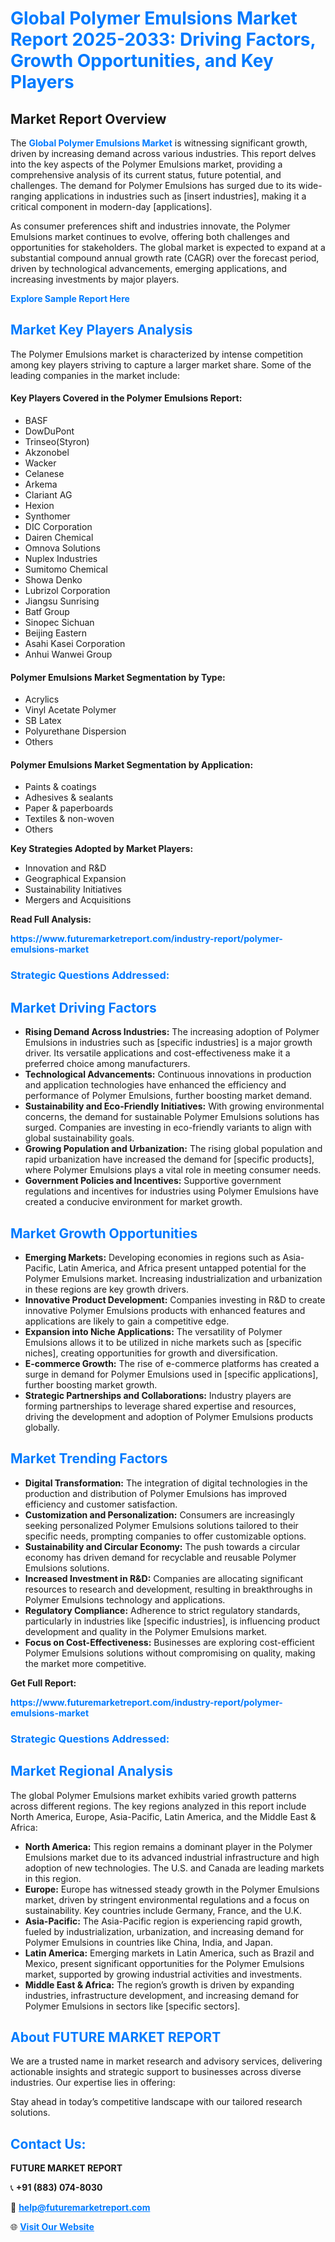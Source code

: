 <h1 style="color: #007BFF;">Global Polymer Emulsions Market Report 2025-2033: Driving Factors, Growth Opportunities, and Key Players</h1>

<section id="overview">
<h2>Market Report Overview</h2>
<p>The <a href="https://www.futuremarketreport.com/industry-report/polymer-emulsions-market" style="color: #007BFF; text-decoration: none;"><strong>Global Polymer Emulsions Market</strong></a> is witnessing significant growth, driven by increasing demand across various industries. This report delves into the key aspects of the Polymer Emulsions market, providing a comprehensive analysis of its current status, future potential, and challenges. The demand for Polymer Emulsions has surged due to its wide-ranging applications in industries such as [insert industries], making it a critical component in modern-day [applications].</p>
<p>As consumer preferences shift and industries innovate, the Polymer Emulsions market continues to evolve, offering both challenges and opportunities for stakeholders. The global market is expected to expand at a substantial compound annual growth rate (CAGR) over the forecast period, driven by technological advancements, emerging applications, and increasing investments by major players.</p>
</section>

<section id="overview">
<p><a href="https://www.futuremarketreport.com/request-sample/reportId=60885" style="color: #007BFF; text-decoration: none;"><strong>Explore Sample Report Here</strong></a></p>
</section>

<section id="key-players">
<h2 style="color: #007BFF;">Market Key Players Analysis</h2>
<p>The Polymer Emulsions market is characterized by intense competition among key players striving to capture a larger market share. Some of the leading companies in the market include:</p>
<h4>Key Players Covered in the Polymer Emulsions Report:</h4>
<ul><li>BASF</li><li>DowDuPont</li><li>Trinseo(Styron)</li><li>Akzonobel</li><li>Wacker</li><li>Celanese</li><li>Arkema</li><li>Clariant AG</li><li>Hexion</li><li>Synthomer</li><li>DIC Corporation</li><li>Dairen Chemical</li><li>Omnova Solutions</li><li>Nuplex Industries</li><li>Sumitomo Chemical</li><li>Showa Denko</li><li>Lubrizol Corporation</li><li>Jiangsu Sunrising</li><li>Batf Group</li><li>Sinopec Sichuan</li><li>Beijing Eastern</li><li>Asahi Kasei Corporation</li><li>Anhui Wanwei Group</li></ul>
<h4>Polymer Emulsions Market Segmentation by Type:</h4>
<ul><li>Acrylics</li><li>Vinyl Acetate Polymer</li><li>SB Latex</li><li>Polyurethane Dispersion</li><li>Others</li></ul>

<h4>Polymer Emulsions Market Segmentation by Application:</h4>
<ul><li>Paints &amp; coatings</li><li>Adhesives &amp; sealants</li><li>Paper &amp; paperboards</li><li>Textiles &amp; non-woven</li><li>Others</li></ul>
<p><strong>Key Strategies Adopted by Market Players:</strong></p>
<ul>
<li>Innovation and R&D</li>
<li>Geographical Expansion</li>
<li>Sustainability Initiatives</li>
<li>Mergers and Acquisitions</li>
</ul>
</section>

<section>
<p><strong>Read Full Analysis: </strong></p><a href="https://www.futuremarketreport.com/industry-report/polymer-emulsions-market" style="color: #007BFF; text-decoration: none;"><strong>https://www.futuremarketreport.com/industry-report/polymer-emulsions-market</strong></a>
<h3 style="color: #007BFF;">Strategic Questions Addressed:</h3>
</section>

<section id="driving-factors">
<h2 style="color: #007BFF;">Market Driving Factors</h2>
<ul>
<li><strong>Rising Demand Across Industries:</strong> The increasing adoption of Polymer Emulsions in industries such as [specific industries] is a major growth driver. Its versatile applications and cost-effectiveness make it a preferred choice among manufacturers.</li>
<li><strong>Technological Advancements:</strong> Continuous innovations in production and application technologies have enhanced the efficiency and performance of Polymer Emulsions, further boosting market demand.</li>
<li><strong>Sustainability and Eco-Friendly Initiatives:</strong> With growing environmental concerns, the demand for sustainable Polymer Emulsions solutions has surged. Companies are investing in eco-friendly variants to align with global sustainability goals.</li>
<li><strong>Growing Population and Urbanization:</strong> The rising global population and rapid urbanization have increased the demand for [specific products], where Polymer Emulsions plays a vital role in meeting consumer needs.</li>
<li><strong>Government Policies and Incentives:</strong> Supportive government regulations and incentives for industries using Polymer Emulsions have created a conducive environment for market growth.</li>
</ul>
</section>

<section id="growth-opportunities">
<h2 style="color: #007BFF;">Market Growth Opportunities</h2>
<ul>
<li><strong>Emerging Markets:</strong> Developing economies in regions such as Asia-Pacific, Latin America, and Africa present untapped potential for the Polymer Emulsions market. Increasing industrialization and urbanization in these regions are key growth drivers.</li>
<li><strong>Innovative Product Development:</strong> Companies investing in R&D to create innovative Polymer Emulsions products with enhanced features and applications are likely to gain a competitive edge.</li>
<li><strong>Expansion into Niche Applications:</strong> The versatility of Polymer Emulsions allows it to be utilized in niche markets such as [specific niches], creating opportunities for growth and diversification.</li>
<li><strong>E-commerce Growth:</strong> The rise of e-commerce platforms has created a surge in demand for Polymer Emulsions used in [specific applications], further boosting market growth.</li>
<li><strong>Strategic Partnerships and Collaborations:</strong> Industry players are forming partnerships to leverage shared expertise and resources, driving the development and adoption of Polymer Emulsions products globally.</li>
</ul>
</section>

<section id="trending-factors">
<h2 style="color: #007BFF;">Market Trending Factors</h2>
<ul>
<li><strong>Digital Transformation:</strong> The integration of digital technologies in the production and distribution of Polymer Emulsions has improved efficiency and customer satisfaction.</li>
<li><strong>Customization and Personalization:</strong> Consumers are increasingly seeking personalized Polymer Emulsions solutions tailored to their specific needs, prompting companies to offer customizable options.</li>
<li><strong>Sustainability and Circular Economy:</strong> The push towards a circular economy has driven demand for recyclable and reusable Polymer Emulsions solutions.</li>
<li><strong>Increased Investment in R&D:</strong> Companies are allocating significant resources to research and development, resulting in breakthroughs in Polymer Emulsions technology and applications.</li>
<li><strong>Regulatory Compliance:</strong> Adherence to strict regulatory standards, particularly in industries like [specific industries], is influencing product development and quality in the Polymer Emulsions market.</li>
<li><strong>Focus on Cost-Effectiveness:</strong> Businesses are exploring cost-efficient Polymer Emulsions solutions without compromising on quality, making the market more competitive.</li>
</ul>
</section>

<section>
<p><strong>Get Full Report: </strong></p><a href="https://www.futuremarketreport.com/industry-report/polymer-emulsions-market" style="color: #007BFF; text-decoration: none;"><strong>https://www.futuremarketreport.com/industry-report/polymer-emulsions-market</strong></a>
<h3 style="color: #007BFF;">Strategic Questions Addressed:</h3>
</section>


<section id="regional-analysis">
<h2 style="color: #007BFF;">Market Regional Analysis</h2>
<p>The global Polymer Emulsions market exhibits varied growth patterns across different regions. The key regions analyzed in this report include North America, Europe, Asia-Pacific, Latin America, and the Middle East & Africa:</p>
<ul>
<li><strong>North America:</strong> This region remains a dominant player in the Polymer Emulsions market due to its advanced industrial infrastructure and high adoption of new technologies. The U.S. and Canada are leading markets in this region.</li>
<li><strong>Europe:</strong> Europe has witnessed steady growth in the Polymer Emulsions market, driven by stringent environmental regulations and a focus on sustainability. Key countries include Germany, France, and the U.K.</li>
<li><strong>Asia-Pacific:</strong> The Asia-Pacific region is experiencing rapid growth, fueled by industrialization, urbanization, and increasing demand for Polymer Emulsions in countries like China, India, and Japan.</li>
<li><strong>Latin America:</strong> Emerging markets in Latin America, such as Brazil and Mexico, present significant opportunities for the Polymer Emulsions market, supported by growing industrial activities and investments.</li>
<li><strong>Middle East & Africa:</strong> The region’s growth is driven by expanding industries, infrastructure development, and increasing demand for Polymer Emulsions in sectors like [specific sectors].</li>
</ul>
</section>

<footer>
<h2 style="color: #007BFF;">About FUTURE MARKET REPORT</h2>
<p>We are a trusted name in market research and advisory services, delivering actionable insights and strategic support to businesses across diverse industries. Our expertise lies in offering:</p>

<p>Stay ahead in today’s competitive landscape with our tailored research solutions.</p>

<h2 style="color: #007BFF;">Contact Us:</h2>
<p><strong>FUTURE MARKET REPORT</strong></p>
<p>📞 <strong>+91 (883) 074-8030</strong></p>
<p>📧 <strong><a href="mailto:help@futuremarketreport.com" style="color: #007BFF;">help@futuremarketreport.com</a></strong></p>
<p>🌐 <strong><a href="https://www.futuremarketreport.com/" style="color: #007BFF;">Visit Our Website</a></strong></p>
</footer>